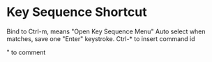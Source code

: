 # Key Sequence Shortcut

Bind to Ctrl-m, means "Open Key Sequence Menu"
Auto select when matches, save one "Enter" keystroke.
Ctrl-* to insert command id

" to comment
